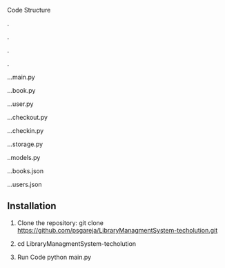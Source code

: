 
Code Structure 

.

.

.

.

 ...main.py

 ...book.py

 ...user.py

 ...checkout.py

...checkin.py

...storage.py

 ..models.py

 ...books.json
 
 ...users.json


## Installation

1. Clone the repository: git clone https://github.com/psgareja/LibraryManagmentSystem-techolution.git
   
2. cd LibraryManagmentSystem-techolution

3. Run Code
  python main.py
